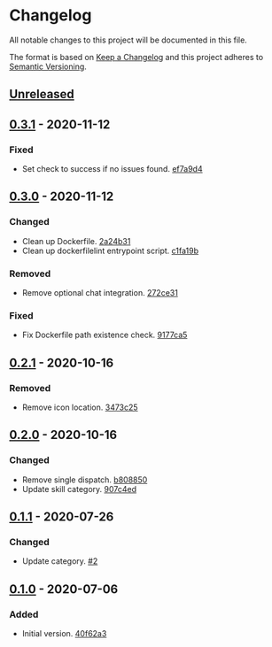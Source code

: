 # Changelog

All notable changes to this project will be documented in this file.

The format is based on [Keep a Changelog](http://keepachangelog.com/)
and this project adheres to [Semantic Versioning](http://semver.org/).

## [Unreleased](https://github.com/atomist-skills/dockerfilelint-skill/compare/0.3.1...HEAD)

## [0.3.1](https://github.com/atomist-skills/dockerfilelint-skill/compare/0.3.0...0.3.1) - 2020-11-12

### Fixed

-   Set check to success if no issues found. [ef7a9d4](https://github.com/atomist-skills/dockerfilelint-skill/commit/ef7a9d4359d68155912232ae9499fcddc60a5e1d)

## [0.3.0](https://github.com/atomist-skills/dockerfilelint-skill/compare/0.2.1...0.3.0) - 2020-11-12

### Changed

-   Clean up Dockerfile. [2a24b31](https://github.com/atomist-skills/dockerfilelint-skill/commit/2a24b31aad8f1178ea74bc9cae9943ab555622dc)
-   Clean up dockerfilelint entrypoint script. [c1fa19b](https://github.com/atomist-skills/dockerfilelint-skill/commit/c1fa19bfb36d8ad59ce542e5d24a973cde7a2b33)

### Removed

-   Remove optional chat integration. [272ce31](https://github.com/atomist-skills/dockerfilelint-skill/commit/272ce311384f392b7ee9e3284a5b9fa1312c33ca)

### Fixed

-   Fix Dockerfile path existence check. [9177ca5](https://github.com/atomist-skills/dockerfilelint-skill/commit/9177ca581cbb557a218b939d1ff7cc56889d6408)

## [0.2.1](https://github.com/atomist-skills/dockerfilelint-skill/compare/0.2.0...0.2.1) - 2020-10-16

### Removed

-   Remove icon location. [3473c25](https://github.com/atomist-skills/dockerfilelint-skill/commit/3473c2550b6853671e6035401c4eba24e0fd50a2)

## [0.2.0](https://github.com/atomist-skills/dockerfilelint-skill/compare/0.1.1...0.2.0) - 2020-10-16

### Changed

-   Remove single dispatch. [b808850](https://github.com/atomist-skills/dockerfilelint-skill/commit/b808850ffd8fdada964c273651c5fa4e6c8241eb)
-   Update skill category. [907c4ed](https://github.com/atomist-skills/dockerfilelint-skill/commit/907c4ed8e5d5a6bca950cf097f6f201aad36fced)

## [0.1.1](https://github.com/atomist-skills/dockerfilelint-skill/compare/0.1.0...0.1.1) - 2020-07-26

### Changed

-   Update category. [#2](https://github.com/atomist-skills/dockerfilelint-skill/issues/2)

## [0.1.0](https://github.com/atomist-skills/dockerfilelint-skill/tree/0.1.0) - 2020-07-06

### Added

-   Initial version. [40f62a3](https://github.com/atomist-skills/dockerfilelint-skill/commit/40f62a38bd17a790d39f0a9db5389cc5840f0c1c)
